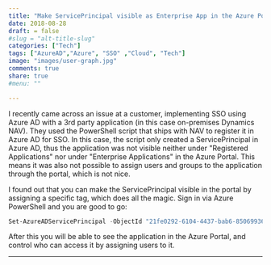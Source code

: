 ```yaml
---
title: "Make ServicePrincipal visible as Enterprise App in the Azure Portal"
date: 2018-08-28
draft: = false
#slug = "alt-title-slug"
categories: ["Tech"]
tags: ["AzureAD","Azure", "SSO" ,"Cloud", "Tech"]
image: "images/user-graph.jpg"
comments: true
share: true        
#menu: ""

---
```



I recently came across an issue at a customer, implementing SSO using Azure AD with a 3rd party application (in this case on-premises Dynamics NAV).
They used the PowerShell script that ships with NAV to register it in Azure AD for SSO. In this case, the script only created a ServicePrincipal in Azure AD, thus the application was not visible neither under "Registered Applications" nor under "Enterprise Applications" in the Azure Portal.
This means it was also not possible to assign users and groups to the application through the portal, which is not nice.

I found out that you can make the ServicePrincipal visible in the portal by assigning a specific tag, which does all the magic.
Sign in via Azure PowerShell and you are good to go:

```powershell
Set-AzureADServicePrincipal -ObjectId "21fe0292-6104-4437-bab6-85069936eb38" -Tags @("WindowsAzureActiveDirectoryIntegratedApp")
```
After this you will be able to see the application in the Azure Portal, and control who can access it by assigning users to it.

***
